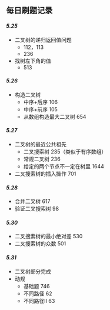 ## 每日刷题记录
#### ***5.25*** 
+ 二叉树的递归返回值问题
  + 112，113
  + 236
+ 找树左下角的值
  + 513
#### ***5.26***
+ 构造二叉树
  + 中序+后序 106
  + 中序+前序 105
  + 从数组构造最大二叉树 654
#### ***5.27***
+ 二叉树的最近公共祖先
  + 二叉搜索树 235（类似于有序数组）
  + 常规二叉树 236
  + 给定的两个节点不一定在树里 1644
+ 二叉搜索树的插入操作 701
#### ***5.28***
+ 合并二叉树 617
+ 验证二叉搜索树 98
#### ***5.30***
+ 二叉搜索树的最小绝对差 530
+ 二叉搜索树的众数 501
#### ***5.31***
+ 二叉树部分完成
+ 动规
  + 基础题 746
  + 不同路径 62
  + 不同路径Ⅱ 63